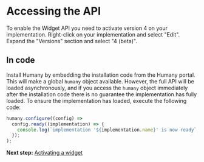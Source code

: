 # Accessing the API
To enable the Widget API you need to activate version 4 on your implementation. Right-click on your implementation and select "Edit". Expand the "Versions" section and select "4 (beta)".

## In code
Install Humany by embedding the installation code from the Humany portal. This will make a global `humany` object available. However, the full API will be loaded asynchronously, and if you access the `humany` object immediately after the installation code there is no guarantee the implementation has fully loaded. To ensure the implementation has loaded, execute the following code:
```javascript
humany.configure((config) => 
  config.ready((implementation) => {
    console.log(`implementation '${implementation.name}' is now ready`, implementation);
  });
);
```

**Next step:** [Activating a widget](activate-widget.md)